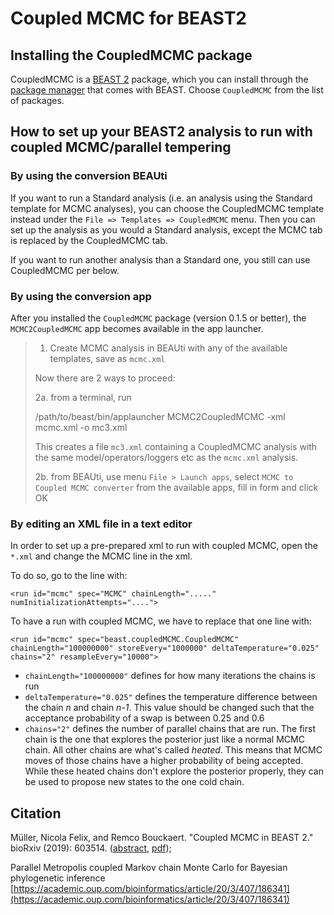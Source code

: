 # Coupled MCMC for BEAST2


## Installing the CoupledMCMC package

CoupledMCMC is a [BEAST 2](http://beast2.org) package, which you can install through the 
[package manager](http://www.beast2.org/managing-packages/) that comes with BEAST.
Choose `CoupledMCMC` from the list of packages.

## How to set up your BEAST2 analysis to run with coupled MCMC/parallel tempering 

### By using the conversion BEAUti

If you want to run a Standard analysis (i.e. an analysis using the Standard template for MCMC analyses), you can choose the CoupledMCMC template instead under the `File => Templates => CoupledMCMC` menu. Then you can set up the analysis as you would a Standard analysis, except the MCMC tab is replaced by the CoupledMCMC tab.

If you want to run another analysis than a Standard one, you still can use CoupledMCMC per below.

### By using the conversion app

After you installed the `CoupledMCMC` package (version 0.1.5 or better), the `MCMC2CoupledMCMC` app becomes available in the app launcher.

>
> 1. Create MCMC analysis in BEAUti with any of the available templates, save as `mcmc.xml`
> 
> Now there are 2 ways to proceed:
> 
> 2a. from a terminal, run
>
>  /path/to/beast/bin/applauncher MCMC2CoupledMCMC -xml mcmc.xml -o mc3.xml
>
> This creates a file `mc3.xml` containing a CoupledMCMC analysis with the same model/operators/loggers etc as the `mcmc.xml` analysis.
>
> 2b. from BEAUti, use menu `File > Launch apps`, select `MCMC to Coupled MCMC converter` from the available apps, fill in form and click OK
>


### By editing an XML file in a text editor

In order to set up a pre-prepared xml to run with coupled MCMC, open the  `*.xml` and change the MCMC line in the xml.

To do so, go to the line with:

```
<run id="mcmc" spec="MCMC" chainLength="....." numInitializationAttempts="....">
```

To have a run with coupled MCMC, we have to replace that one line with:

```
<run id="mcmc" spec="beast.coupledMCMC.CoupledMCMC" chainLength="100000000" storeEvery="1000000" deltaTemperature="0.025" chains="2" resampleEvery="10000">
```
* `chainLength="100000000"` defines for how many iterations the chains is run
* `deltaTemperature="0.025"` defines the temperature difference between the chain *n* and chain *n-1*. This value should be changed such that the acceptance probability of a swap is between 0.25 and 0.6
* `chains="2"` defines the number of parallel chains that are run. The first chain is the one that explores the posterior just like a normal MCMC chain. All other chains are what's called *heated*. This means that MCMC moves of those chains have a higher probability of being accepted. While these heated chains don't explore the posterior properly, they can be used to propose new states to the one cold chain.   


## Citation

Müller, Nicola Felix, and Remco Bouckaert. "Coupled MCMC in BEAST 2." bioRxiv (2019): 603514. ([abstract](https://www.biorxiv.org/content/10.1101/603514v1.abstract), [pdf](https://www.biorxiv.org/content/biorxiv/early/2019/04/09/603514.full.pdf));


Parallel Metropolis coupled Markov chain Monte Carlo for Bayesian phylogenetic inference 
[https://academic.oup.com/bioinformatics/article/20/3/407/186341](https://academic.oup.com/bioinformatics/article/20/3/407/186341)
